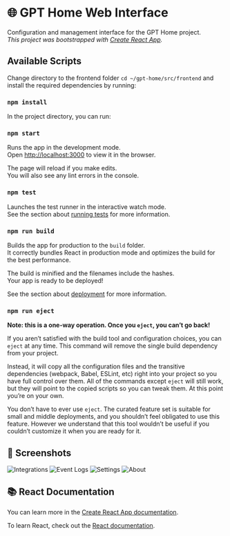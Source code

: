 # 🌐 GPT Home Web Interface

Configuration and management interface for the GPT Home project.<br>
*This project was bootstrapped with [Create React App](https://github.com/facebook/create-react-app).*

## Available Scripts

Change directory to the frontend folder `cd ~/gpt-home/src/frontend` and install the required dependencies by running:

### `npm install`

In the project directory, you can run:

### `npm start`

Runs the app in the development mode.\
Open [http://localhost:3000](http://localhost:3000) to view it in the browser.

The page will reload if you make edits.\
You will also see any lint errors in the console.

### `npm test`

Launches the test runner in the interactive watch mode.\
See the section about [running tests](https://facebook.github.io/create-react-app/docs/running-tests) for more information.

### `npm run build`

Builds the app for production to the `build` folder.\
It correctly bundles React in production mode and optimizes the build for the best performance.

The build is minified and the filenames include the hashes.\
Your app is ready to be deployed!

See the section about [deployment](https://facebook.github.io/create-react-app/docs/deployment) for more information.

### `npm run eject`

**Note: this is a one-way operation. Once you `eject`, you can’t go back!**

If you aren’t satisfied with the build tool and configuration choices, you can `eject` at any time. This command will remove the single build dependency from your project.

Instead, it will copy all the configuration files and the transitive dependencies (webpack, Babel, ESLint, etc) right into your project so you have full control over them. All of the commands except `eject` will still work, but they will point to the copied scripts so you can tweak them. At this point you’re on your own.

You don’t have to ever use `eject`. The curated feature set is suitable for small and middle deployments, and you shouldn’t feel obligated to use this feature. However we understand that this tool wouldn’t be useful if you couldn’t customize it when you are ready for it.

## 📸 Screenshots
![Integrations](https://github.com/judahpaul16/gpt-home/blob/main/screenshots/integrations.png?raw=true)
![Event Logs](https://github.com/judahpaul16/gpt-home/blob/main/screenshots/event_logs.png?raw=true)
![Settings](https://github.com/judahpaul16/gpt-home/blob/main/screenshots/settings.png?raw=true)
![About](https://github.com/judahpaul16/gpt-home/blob/main/screenshots/about.png?raw=true)


## 📚 React Documentation

You can learn more in the [Create React App documentation](https://facebook.github.io/create-react-app/docs/getting-started).

To learn React, check out the [React documentation](https://reactjs.org/).